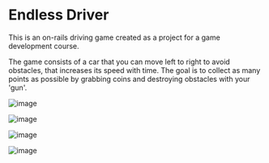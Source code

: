 # Endless Driver

This is an on-rails driving game created as a project for a game development course.

The game consists of a car that you can move left to right to avoid obstacles, that increases its speed with time. The goal is to collect as many points as possible by grabbing coins and destroying obstacles with your 'gun'.

![image](https://github.com/user-attachments/assets/7d867483-6552-47ed-a801-c5d16266105e)

![image](https://github.com/user-attachments/assets/1ac6a17b-1152-4faf-b0ff-59264b7c8342)

![image](https://github.com/user-attachments/assets/fe012fb2-cbc5-4635-a7d6-56564362fe0f)

![image](https://github.com/user-attachments/assets/4a16832d-e3fc-42a5-b7ef-01883b338f2c)

